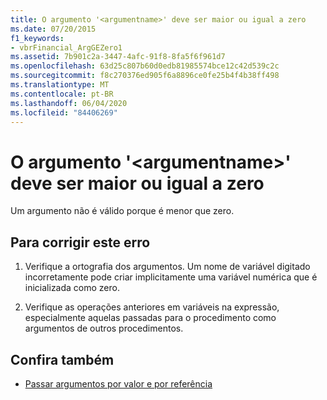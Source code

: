 ```yaml
---
title: O argumento '<argumentname>' deve ser maior ou igual a zero
ms.date: 07/20/2015
f1_keywords:
- vbrFinancial_ArgGEZero1
ms.assetid: 7b901c2a-3447-4afc-91f8-8fa5f6f961d7
ms.openlocfilehash: 63d25c807b60d0edb81985574bce12c42d539c2c
ms.sourcegitcommit: f8c270376ed905f6a8896ce0fe25b4f4b38ff498
ms.translationtype: MT
ms.contentlocale: pt-BR
ms.lasthandoff: 06/04/2020
ms.locfileid: "84406269"
---
```

# <a name="argument-argumentname-must-be-greater-than-or-equal-to-zero"></a>O argumento '\<argumentname>' deve ser maior ou igual a zero
Um argumento não é válido porque é menor que zero.  
  
## <a name="to-correct-this-error"></a>Para corrigir este erro  
  
1. Verifique a ortografia dos argumentos. Um nome de variável digitado incorretamente pode criar implicitamente uma variável numérica que é inicializada como zero.  
  
2. Verifique as operações anteriores em variáveis na expressão, especialmente aquelas passadas para o procedimento como argumentos de outros procedimentos.  
  
## <a name="see-also"></a>Confira também

- [Passar argumentos por valor e por referência](../programming-guide/language-features/procedures/passing-arguments-by-value-and-by-reference.md)
